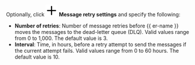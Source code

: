 Optionally, click ![plus](../../_assets/console-icons/plus.svg) **Message retry settings** and specify the following:

* **Number of retries**: Number of message retries before {{ er-name }} moves the messages to the dead-letter queue (DLQ). Valid values range from 0 to 1,000. The default value is 3.
* **Interval**: Time, in hours, before a retry attempt to send the messages if the current attempt fails. Valid values range from 0 to 60 hours. The default value is 10.